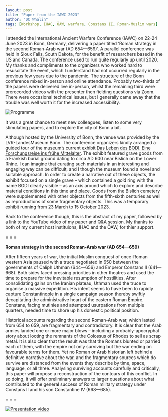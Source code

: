 ```yaml
---
layout: post
title: "Paper from the IAWC 2023"
author: "DC Whalin"
tags: [Workshop, IHAC, ÖAW, warfare, Constans II, Roman-Muslim wars]
---
```


I attended the International Ancient Warfare Conference (IAWC) on 22-24 June 2023 in Bonn, Germany, delivering a paper titled ‘Roman strategy in the second Roman-Arab war (AD 654—659)’. A parallel conference was held in Sioux Falls, South Dakota, for the benefit of researchers based in the US and Canada. The conference used to run quite regularly up until 2020. My thanks and compliments to the organizers who worked hard to resuscitate the event, which I understand had not occurred regularly in the previous few years due to the pandemic. The structure of the Bonn conference mixed in-person and online attendance. Probably two-thirds of the papers were delivered live in-person, whilst the remaining third were prerecorded videos with the presenter then fielding questions via Zoom. There were occasional technical issues, but I generally came away that the trouble was well worth it for the increased accessibility.

![Programme](http://douglaswhalin.github.io/assets/img/IAWC_2023_Schedule.jpg)

It was a great chance to meet new colleagues, listen to some very stimulating papers, and to explore the city of Bonn a bit. 

Although hosted by the University of Bonn, the venue was provided by the LVR-LandesMuseum Bonn. The conference organizers kindly arranged a guided tour of the museum’s current exhibit [Das Leben des BODI. Eine Forschungsreise ins frühe Mittelalter]( https://landesmuseum-bonn.lvr.de/de/ausstellungen/das_leben_des_bodi/das_leben_des_bodi_1.html). The exhibit featured grave goods from a Frankish burial ground dating to circa AD 600 near Bislich on the Lower Rhine. I can imagine that curating such materials in an interesting and engaging way can be difficult, and I though the museum found a novel and suitable approach. In order to create a narrative out of these objects, the exhibit focused on a single grave – which contained a gold ring with the name BODI clearly visible – as an axis around which to explore and describe material conditions in this time and place. Goods from the Bislich cemetery were supplemented with other objects from the fifth-sixth centuries as well as reproductions of some fragmentary objects. This was a temporary exhibit running from 23 March to 15 October 2023.

Back to the conference though, this is the abstract of my paper, followed by a link to the YouTube video of my paper and Q&A session. My thanks to both of my current host instituions, IHAC and the ÖAW, for thier support. 

= = =

**Roman strategy in the second Roman-Arab war (AD 654—659)**

After fifteen years of war, the initial Muslim conquest of once-Roman western Asia paused with a truce negotiated in 650 between the governments of Caliph Uthman (644—656) and Emperor Constans II (641—668). Both sides faced pressing priorities in other theatres and used the time to prepare for the inevitable resumption of hostilities. After consolidating gains on the Iranian plateau, Uthman used the truce to organise a massive expedition. His intent seems to have been to rapidly capture Constantinople in a single campaign season thereby swiftly decapitating the administrative heart of the eastern Roman Empire. Constans, facing mutinies and attempted usurpations from multiple quarters, needed time to shore up his domestic political position.

Historical accounts regarding the second Roman-Arab war, which lasted from 654 to 659, are fragmentary and contradictory. It is clear that the Arab armies landed one or more major blows – including a probably-apocryphal story about looting the remnants of the Colossus of Rhodes to sell as scrap metal. It is also clear that the result was that the Romans blunted or parried each of them, with the empire not only surviving but the war ending on favourable terms for them. Yet no Roman or Arab historian left behind a definitive narrative about the war, and the fragmentary sources which do survive are distanced from the events they describe by time, space, language, or all three. Analysing surviving accounts carefully and critically, this paper will propose a reconstruction of the contours of this conflict. In so doing, it will offer preliminary answers to larger questions about what contributed to the general success of Roman military strategy under Constans II and his son Constantine IV (668—685).

= = =

[![Presentation video](http://img.youtube.com/vi/1blfpaoHUFk/0.jpg)](http://www.youtube.com/watch?v=1blfpaoHUFk "International Ancient Warfare Conference (IAWC) 2023")
